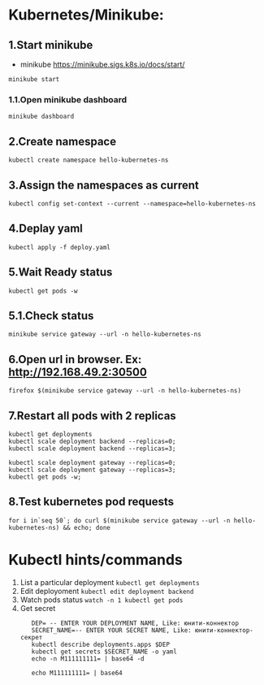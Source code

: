# Kubernetes/Minikube:

## 1.Start minikube

- minikube https://minikube.sigs.k8s.io/docs/start/

`minikube start`

### 1.1.Open minikube dashboard

`minikube dashboard`

## 2.Create namespace

`kubectl create namespace hello-kubernetes-ns`

## 3.Assign the namespaces as current

`kubectl config set-context --current --namespace=hello-kubernetes-ns`

## 4.Deplay yaml

`kubectl apply -f deploy.yaml`

## 5.Wait Ready status

`kubectl get pods -w `

## 5.1.Check status

`minikube service gateway --url -n hello-kubernetes-ns`

## 6.Open url in browser. Ex: http://192.168.49.2:30500

`firefox $(minikube service gateway --url -n hello-kubernetes-ns)`

## 7.Restart all pods with 2 replicas

```
kubectl get deployments
kubectl scale deployment backend --replicas=0;
kubectl scale deployment backend --replicas=3;

kubectl scale deployment gateway --replicas=0;
kubectl scale deployment gateway --replicas=3;
kubectl get pods -w;

```

## 8.Test kubernetes pod requests

```
for i in`seq 50`; do curl $(minikube service gateway --url -n hello-kubernetes-ns) && echo; done
```

# Kubectl hints/commands

1. List a particular deployment
   `kubectl get deployments`
2. Edit deployoment
   `kubectl edit deployment backend`
3. Watch pods status
   `watch -n 1 kubectl get pods`
4. Get secret
   ```
      DEP= -- ENTER YOUR DEPLOYMENT NAME, Like: юнити-коннектор
      SECRET_NAME=-- ENTER YOUR SECRET NAME, Like: юнити-коннектор-секрет
      kubectl describe deployments.apps $DEP
      kubectl get secrets $SECRET_NAME -o yaml
      echo -n M111111111= | base64 -d
      
      echo M111111111= | base64
   ```

